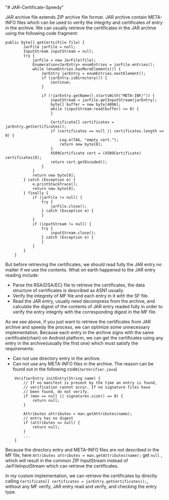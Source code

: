 "# JAR-Certificate-Speedy" 

JAR archive file extends ZIP archive file format. JAR archive contain META-INFO files which can be used to verify the integrity and certificates of entry in the archive. We can usually retrieve the certificates in the JAR archive using the following code fragment:
```
public byte[] getCerts(File file) {
        JarFile jarFile = null;
        InputStream inputStream = null;
        try {
            jarFile = new JarFile(file);
            Enumeration<JarEntry> enumEntries = jarFile.entries();
            while (enumEntries.hasMoreElements()) {
                JarEntry jarEntry = enumEntries.nextElement();
                if (jarEntry.isDirectory()) {
                    continue;
                }

                if (!jarEntry.getName().startsWith("META-INF/")) {
                    inputStream = jarFile.getInputStream(jarEntry);
                    byte[] buffer = new byte[4096];
                    while (inputStream.read(buffer) >= 0) {
                    }

                    Certificate[] certificates = jarEntry.getCertificates();
                    if (certificates == null || certificates.length == 0) {
                        Log.e(TAG, "empty cert.");
                        return new byte[0];
                    }
                    X509Certificate cert = (X509Certificate) certificates[0];
                    return cert.getEncoded();
                }
            }
            return new byte[0];
        } catch (Exception e) {
            e.printStackTrace();
            return new byte[0];
        } finally {
            if (jarFile != null) {
                try {
                    jarFile.close();
                } catch (Exception e) {
                }
            }
            if (inputStream != null) {
                try {
                    inputStream.close();
                } catch (Exception e) {
                }
            }
        }
    }
```

But before retrieving the certificates, we should read fully the JAR entry no matter if we use the contents. What on earth happened to the JAR entry reading include:
* Parse the RSA(DSA/EC) file to retrieve the certificates, the data structure of certificates is described as ASN1 usually.
* Verify the integrety of MF file and each entry in it with the SF file.
* Read the JAR entry, usually need decompress from the archive, and calculate the digest of the contents of JAR entry readed fully in order to verify the entry integrity with the corresponding digest in the MF file.

As we see above, if you just want to retrieve the certificates from JAR archive and speedy the process, we can optimize some unnecessary implementation. Because each entry in the archive signs with the same certificate(chain) on Android platform, we can get the certificates using any entry in the archive(usually the first one) which must satisfy the requirements:
* Can not use directory entry in the archive.
* Can not use any META-INFO files in the archive.
The reason can be found out in the following code(`JarVerifier.java`)
```
    VerifierEntry initEntry(String name) {
        // If no manifest is present by the time an entry is found,
        // verification cannot occur. If no signature files have
        // been found, do not verify.
        if (man == null || signatures.size() == 0) {
            return null;
        }

        Attributes attributes = man.getAttributes(name);
        // entry has no digest
        if (attributes == null) {
            return null;
        }
        ...
    }
```
Because the directory entry and META-INFO files are not described in the MF file, here `Attributes attributes = man.getAttributes(name);`  get `null` , which will result in the common ZIP InputStream instead of JarFileInputStream which can retrieve the certificates.

In my custom implementation, we can retrieve the certificates by directly calling `Certificate[] certificates = jarEntry.getCertificates();`, without any MF verify, JAR entry read and verify, and checking the entry type.








